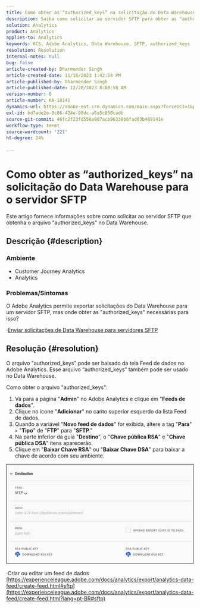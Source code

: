 ```yaml
---
title: Como obter as “authorized_keys” na solicitação do Data Warehouse para o servidor SFTP
description: Saiba como solicitar ao servidor SFTP para obter as "authorized_keys"
solution: Analytics
product: Analytics
applies-to: Analytics
keywords: KCS, Adobe Analytics, Data Warehouse, SFTP, authorized_keys
resolution: Resolution
internal-notes: null
bug: false
article-created-by: Dharmender Singh
article-created-date: 11/16/2023 1:42:54 PM
article-published-by: Dharmender Singh
article-published-date: 12/20/2023 8:08:58 AM
version-number: 8
article-number: KA-18141
dynamics-url: https://adobe-ent.crm.dynamics.com/main.aspx?forceUCI=1&pagetype=entityrecord&etn=knowledgearticle&id=7fa03007-8684-ee11-8179-6045bd0063aa
exl-id: bd7ade2e-0c86-424e-98dc-a6a5c850cadb
source-git-commit: 46fc2f23fd556a987acb96338b6fad03b489141e
workflow-type: tm+mt
source-wordcount: '221'
ht-degree: 24%

---
```


# Como obter as “authorized_keys” na solicitação do Data Warehouse para o servidor SFTP


Este artigo fornece informações sobre como solicitar ao servidor SFTP que obtenha o arquivo &quot;authorized_keys&quot; no Data Warehouse.

## Descrição {#description}


### Ambiente

- Customer Journey Analytics
- Analytics


### <b>Problemas/Sintomas</b>

O Adobe Analytics permite exportar solicitações do Data Warehouse para um servidor SFTP, mas onde obter as &quot;authorized_keys&quot; necessárias para isso?

·[Enviar solicitações de Data Warehouse para servidores SFTP](https://experienceleague.adobe.com/docs/analytics/export/ftp-and-sftp/secure-file-transfer-protocol/ftp-sftp-dw.html?lang=pt-BR)


## Resolução {#resolution}


O arquivo &quot;authorized_keys&quot; pode ser baixado da tela Feed de dados no Adobe Analytics. Esse arquivo “authorized_keys” também pode ser usado no Data Warehouse.

Como obter o arquivo &quot;authorized_keys&quot;:

1. Vá para a página &quot;<b>Admin</b>&quot; no Adobe Analytics e clique em &quot;<b>Feeds de dados</b>&quot;.
2. Clique no ícone &quot;<b>Adicionar</b>&quot; no canto superior esquerdo da lista Feed de dados.
3. Quando a variável &quot;<b>Novo feed de dados</b>&quot; for exibida, altere a tag &quot;<b>Para</b>&quot; `>`  &quot;<b>Tipo</b>&quot; de &quot;<b>FTP</b>&quot; para &quot;<b>SFTP</b>.&quot;
4. Na parte inferior da guia &quot;<b>Destino</b>&quot;, o &quot;<b>Chave pública RSA</b>&quot; e &quot;<b>Chave pública DSA</b>&quot; itens aparecerão.
5. Clique em &quot;<b>Baixar Chave RSA</b>&quot; ou &quot;<b>Baixar Chave DSA</b>&quot; para baixar a chave de acordo com seu ambiente.


![](assets/50e37472-899b-ec11-b400-00224805a4ef.png)

·Criar ou editar um feed de dados
[https://experienceleague.adobe.com/docs/analytics/export/analytics-data-feed/create-feed.html#sftp](https://experienceleague.adobe.com/docs/analytics/export/analytics-data-feed/create-feed.html?lang=pt-BR#sftp)
